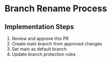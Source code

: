 # Branch Rename Process
## Implementation Steps
1. Review and approve this PR
2. Create main branch from approved changes
3. Set main as default branch
4. Update branch protection rules
